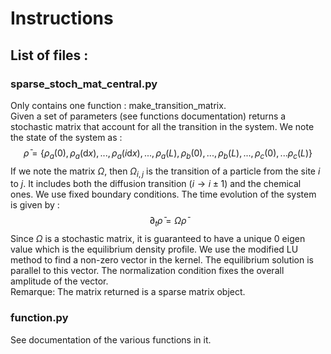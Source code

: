 # Instructions
## List of files :
### sparse_stoch_mat_central.py
Only contains one function : make_transition_matrix.
\
Given a set of parameters (see functions documentation) returns a stochastic matrix that account for all the transition in the system. We note the state of the system as :
$$\bar{\rho} = \{\rho_a(0), \rho_a(\text{d}x), ..., \rho_a(i\text{d}x), ..., \rho_a(L), \rho_b(0),...,\rho_b(L),...,\rho_c(0),...\rho_c(L)\}$$
If we note the matrix $\Omega$, then $\Omega_{i,j}$ is the transition of a particle from the site $i$ to $j$. It includes both the diffusion transition ($i\rightarrow i \pm 1$) and the chemical ones. We use fixed boundary conditions. The time evolution of the system is given by :
$$\partial_t\bar{\rho} = \Omega \bar{\rho}$$
Since $\Omega$ is a stochastic matrix, it is guaranteed to have a unique 0 eigen value which is the equilibrium density profile. We use the modified LU method to find a non-zero vector in the kernel. The equilibrium solution is parallel to this vector. The normalization condition fixes the overall amplitude of the vector.
\
Remarque: The matrix returned is a sparse matrix object.

### function.py

See documentation of the various functions in it.
